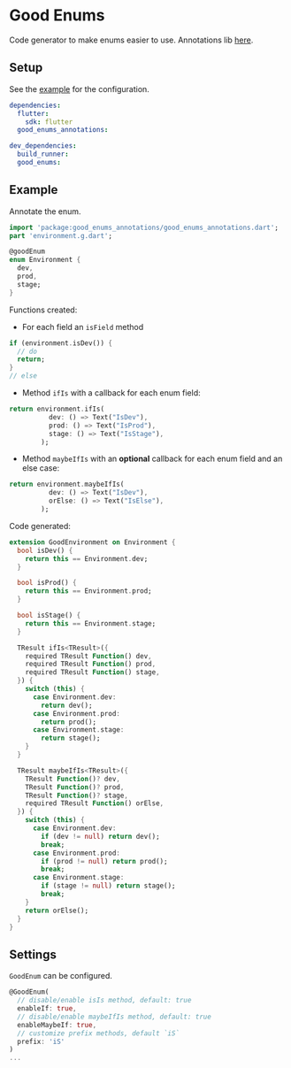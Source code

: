 # Good Enums

Code generator to make enums easier to use. Annotations lib [here](https://pub.dev/packages/good_enums_annotations).

## Setup

See the [example](https://github.com/MattiaPispisa/good_enums/tree/main/example) for the configuration.

```yaml
dependencies:
  flutter:
    sdk: flutter
  good_enums_annotations:

dev_dependencies:
  build_runner:
  good_enums:
```

## Example

Annotate the enum.

```dart
import 'package:good_enums_annotations/good_enums_annotations.dart';
part 'environment.g.dart';

@goodEnum
enum Environment {
  dev,
  prod,
  stage;
}
```

Functions created:

- For each field an `isField` method

```dart
if (environment.isDev()) {
  // do
  return;
}
// else
```

- Method `ifIs` with a callback for each enum field:

```dart
return environment.ifIs(
          dev: () => Text("IsDev"),
          prod: () => Text("IsProd"),
          stage: () => Text("IsStage"),
        );
```

- Method `maybeIfIs` with an **optional** callback for each enum field and an else case:

```dart
return environment.maybeIfIs(
          dev: () => Text("IsDev"),
          orElse: () => Text("IsElse"),
        );
```

Code generated:

```dart
extension GoodEnvironment on Environment {
  bool isDev() {
    return this == Environment.dev;
  }

  bool isProd() {
    return this == Environment.prod;
  }

  bool isStage() {
    return this == Environment.stage;
  }

  TResult ifIs<TResult>({
    required TResult Function() dev,
    required TResult Function() prod,
    required TResult Function() stage,
  }) {
    switch (this) {
      case Environment.dev:
        return dev();
      case Environment.prod:
        return prod();
      case Environment.stage:
        return stage();
    }
  }

  TResult maybeIfIs<TResult>({
    TResult Function()? dev,
    TResult Function()? prod,
    TResult Function()? stage,
    required TResult Function() orElse,
  }) {
    switch (this) {
      case Environment.dev:
        if (dev != null) return dev();
        break;
      case Environment.prod:
        if (prod != null) return prod();
        break;
      case Environment.stage:
        if (stage != null) return stage();
        break;
    }
    return orElse();
  }
}

```

## Settings

`GoodEnum` can be configured.

```dart
@GoodEnum(
  // disable/enable isIs method, default: true
  enableIf: true,
  // disable/enable maybeIfIs method, default: true
  enableMaybeIf: true,
  // customize prefix methods, default `iS`
  prefix: 'iS'
)
...
```
